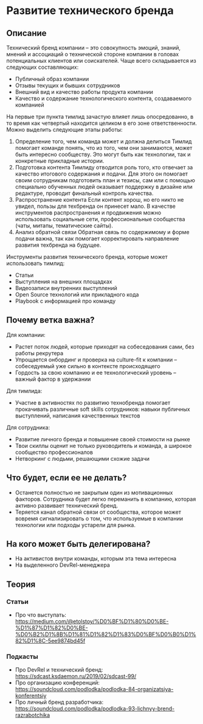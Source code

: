 # Развитие технического бренда
## Описание
Технический бренд компании – это совокупность эмоций, знаний, мнений и ассоциаций о технической стороне компании в головах потенциальных клиентов или соискателей. Чаще всего складывается из следующих составляющих:
- Публичный образ компании
- Отзывы текущих и бывших сотрудников
- Внешний вид и качество работы продукта компании
- Качество и содержание технологического контента, создаваемого компанией

На первые три пункта тимлид зачастую влияет лишь опосредованно, в то время как четвертый находится целиком в его зоне ответственности. Можно выделить следующие этапы работы:
1. Определение того, чем команда может и должна делиться
  Тимлид помогает команде понять, что из того, чем они занимаются, может быть интересно сообществу. Это могут быть как технологии, так и конкретные прикладные истории.
2. Подготовка контента
  Тимлиду отводится роль того, кто отвечает за качество итогового содержания и подачи. Для этого он помогает своим сотрудникам подготовить план и тезисы, сам или с помощью специально обученных людей оказывает поддержку в дизайне или редактуре, проводит финальный контроль качества.
3. Распространение контента
  Если контент хорош, но его никто не увидел, пользы для техбренда он принесет мало. В качестве инструментов распространения и продвижения можно использовать социальные сети, профессиональные сообщества (чаты, митапы, тематические сайты).
4. Анализ обратной связи
  Обратная связь по содержимому и форме подачи важна, так как помогает корректировать направление развития техбренда на будущее.

Инструменты развития технического бренда, которые может использовать тимлид:
- Статьи
- Выступления на внешних площадках
- Видеозаписи внутренних выступлений
- Open Source технологий или прикладного кода
- Playbook с информацией про команду

## Почему ветка важна?
Для компании:
- Растет поток людей, которые приходят на собеседования сами, без работы рекрутера
- Упрощается онбординг и проверка на culture-fit к компании – собеседуемый уже сильно в контексте происходящего
- Гордость за свою компанию и ее технологический уровень – важный фактор в удержании

Для тимлида:
- Участие в активностях по развитию технобренда помогает прокачивать различные soft skills сотрудников: навыки публичных выступлений, написания качественных текстов

Для сотрудника:
- Развитие личного бренда и повышение своей стоимости на рынке
- Твои скиллы оценит не только руководитель и команда, а широкое сообщество профессионалов
- Нетворкинг с людьми, решающими схожие задачи

## Что будет, если ее не делать?
- Останется полностью не закрытым один из мотивационных факторов. Сотрудника будет легко переманить в компанию, которая активно развивает технический бренд.
- Теряется канал обратной связи от сообщества, которое может вовремя сигнализировать о том, что используемые в компании технологии или подходы устарели для рынка.

## На кого может быть делегирована?
- На активистов внутри команды, которым эта тема интересна
- На выделенного DevRel-менеджера

## Теория
### Статьи
- Про что выступать: https://medium.com/@etolstoy/%D0%BF%D1%80%D0%BE-%D1%87%D1%82%D0%BE-%D0%B2%D1%8B%D1%81%D1%82%D1%83%D0%BF%D0%B0%D1%82%D1%8C-5ee9874bd45f 

### Подкасты
- Про DevRel и технический бренд: https://sdcast.ksdaemon.ru/2019/02/sdcast-99/ 
- Про организацию конференций: https://soundcloud.com/podlodka/podlodka-84-organizatsiya-konferentsiy 
- Про личный бренд разработчика: https://soundcloud.com/podlodka/podlodka-93-lichnyy-brend-razrabotchika
